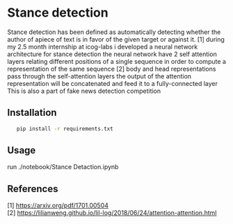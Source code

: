 
# Stance detection 

Stance  detection  has  been  defined  as  automatically  detecting  whether  the  author  of apiece of text is in favor of the given target or against it. [1] 
during my 2.5 month internship at icog-labs i developed a neural network architecture for stance detection 
the neural network have 2 self attention layers relating different positions of a single sequence in order to compute a representation of the same sequence [2] body and head representations
pass through the self-attention layers the output of the attention representation will be concatenated and feed it to a fully-connected layer <br>
This is also a part of fake news detection competition 

## Installation 

```bash 
   pip install -r requirements.txt
```

## Usage

run ./notebook/Stance Detaction.ipynb


## References

[1] https://arxiv.org/pdf/1701.00504 <br>
[2] https://lilianweng.github.io/lil-log/2018/06/24/attention-attention.html
